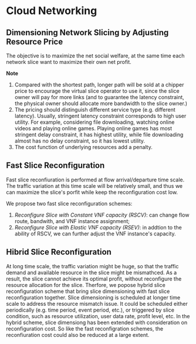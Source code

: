 # Cloud Networking
## Dimensioning Network Slicing by Adjusting Resource Price
The objective is to maximize the net social welfare, at the same time each network slice want to maximize their own net profit. 

**Note**
1. Compared with the shortest path, longer path will be sold at a chipper price to encourage the virtual slice operator to use it, since the slice owner will pay for more links (and to guarantee the latency constraint, the physical owner should allocate more bandwidth to the slice owner.)
2. The pricing should distinguish different service type (e.g. different latency).
Usually, stringent latency constraint corresponds to high user utility. 
For example, considering file downloading, watching online videos and playing online games. 
Playing online games has most stringent delay constraint, it has highest utility, while file downloading almost has no delay constraint, so it has lowest utility.
3. The cost function of underlying resources add a penalty. 

## Fast Slice Reconfiguration

Fast slice reconfiuration is performed at flow arrival/departure time scale. 
The traffic variation at this time scale will be relatively small, and thus we can maximize the slice's porfit while keep the reconfiguration cost low.

We propose two fast slice reconfiguration schemes:
1. *Reconfigure Slice with Constant VNF capacity (RSCV)*: can change flow route, bandwith, and VNF instance assignment;
2. *Reconfigure Slice with Elastic VNF capacity (RSEV)*: in addtion to the ability of RSCV, we can further adjust the VNF instance's capacity.


## Hibrid Slice Reconfiguration

At long time scale, the traffic variation might be huge, so that the traffic demand and available resource in the slice might be mismathced.
As a result, the slice cannot achieve its optimal profit, without reconfigure the resource allocation for the slice.
Therfore, we popose hybrid slice reconfiguration scheme that bring slice dimensioning with fast slice reconfiguration together.
Slice dimensioning is scheduled at longer time scale to address the resource mismatch issue.
It could be scheduled either periodically (e.g. time period, event period, etc.), or triggered by slice condition, such as resource utilization, user data rate, profit level, etc.
In the hybrid scheme, slice dimensiong has been extended with consideration on reconfiguration cost.
So like the fast reconfigration schemes, the reconfiuration cost could also be reduced at a large extent.